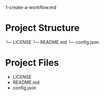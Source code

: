 1-create-a-workflow.md

# Project Structure

└─ LICENSE
└─ README.md
└─ config.json


# Project Files

- LICENSE
- README.md
- config.json

